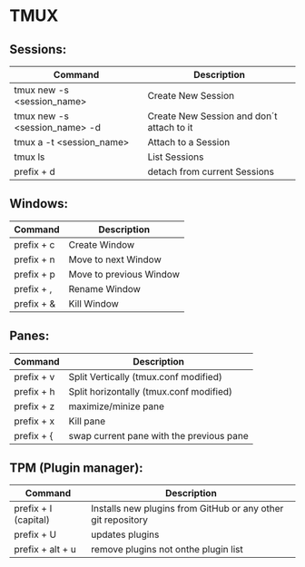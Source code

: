 # TMUX

## Sessions:

| Command | Description |
| --- | --- |
| tmux new -s <session_name> | Create New Session |
| tmux new -s <session_name> -d | Create New Session and don´t attach to it |
| tmux a -t <session_name> | Attach to a Session |
| tmux ls | List Sessions |
| prefix + d | detach from current Sessions |

## Windows:

| Command | Description |
| --- | --- |
| prefix + c | Create Window |
| prefix + n | Move to next Window |
| prefix + p | Move to previous Window |
| prefix + , | Rename Window |
| prefix + & | Kill Window |

## Panes:

| Command | Description |
| --- | --- |
| prefix + v | Split Vertically (tmux.conf modified) |
| prefix + h | Split horizontally  (tmux.conf modified) |
| prefix + z | maximize/minize pane |
| prefix + x | Kill pane |
| prefix + { | swap current pane with the previous pane |


## TPM (Plugin manager):
| Command | Description |
| --- | --- |
| prefix + I (capital) | Installs new plugins from GitHub or any other git repository |
| prefix + U | updates plugins |
| prefix + alt + u | remove plugins not onthe plugin list |
